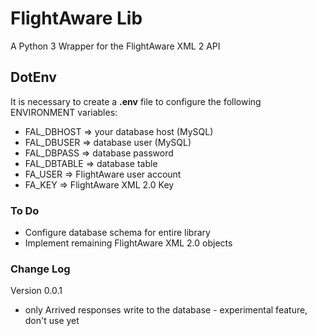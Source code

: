 # FlightAware Lib

A Python 3 Wrapper for the FlightAware XML 2 API

## DotEnv

It is necessary to create a __.env__ file to configure the following ENVIRONMENT variables:

* FAL_DBHOST  => your database host (MySQL)
* FAL_DBUSER  => database user (MySQL)
* FAL_DBPASS  => database password
* FAL_DBTABLE => database table 
* FA_USER => FlightAware user account
* FA_KEY  => FlightAware XML 2.0 Key

### To Do

* Configure database schema for entire library
* Implement remaining FlightAware XML 2.0 objects

### Change Log

Version 0.0.1

* only Arrived responses write to the database - experimental feature, don't use yet 